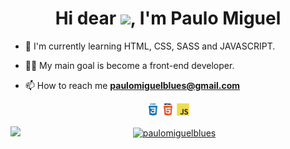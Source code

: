 <h1 align="center">Hi dear <img src="https://raw.githubusercontent.com/kaueMarques/kaueMarques/master/hi.gif" width="30px">, I'm Paulo Miguel</h1>

- 🔭 I'm currently learning HTML, CSS, SASS and JAVASCRIPT.

- 👨‍💻 My main goal is become a front-end developer.

- 📫 How to reach me **paulomiguelblues@gmail.com**


<p align="center">
<img src="https://raw.githubusercontent.com/devicons/devicon/master/icons/css3/css3-plain-wordmark.svg" alt="css3"  width="20" height="20"/>
<img src="https://raw.githubusercontent.com/devicons/devicon/master/icons/html5/html5-original-wordmark.svg" alt="html5"  width="20" height="20"/>
<img src="https://raw.githubusercontent.com/devicons/devicon/master/icons/javascript/javascript-original.svg" alt="javascript" width="20" height="20"/>
<p align="center">
<a href="https://www.linkedin.com/in/paulo-miguel-b9a54697/" target="blank"><img align="left" src="https://cdn.jsdelivr.net/npm/simple-icons@3.0.1/icons/linkedin.svg" alt="paulomiguel" height="20" width="20" /></a>
<a href="https://instagram.com/paulomiguelblues" target="blank"><img align="center" src="https://cdn.jsdelivr.net/npm/simple-icons@3.0.1/icons/instagram.svg" alt="paulomiguelblues" height="20" width="20" /></a>
</p>
